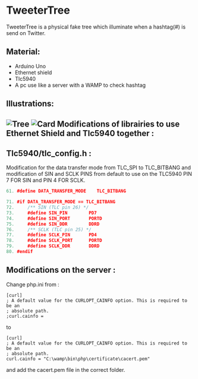 
TweeterTree
=============

TweeterTree is a physical fake tree which illuminate when a hashtag(#) is send on Twitter. 

Material:
-------

* Arduino Uno
* Ethernet shield
* Tlc5940
* A pc use like a server with a WAMP to check hashtag

Illustrations:
-------

![Tree](https://raw.github.com/zbis/TweeterTree/design/tree.jpg)
![Card](https://raw.github.com/zbis/TweeterTree/design/elec.jpg)
Modifications of librairies to use Ethernet Shield and Tlc5940 together :
-------

Tlc5940/tlc_config.h :
-------

Modification for the data transfer mode from TLC_SPI to TLC_BITBANG and modification of SIN and SCLK PINS from default to use on the TLC5940 PIN 7 FOR SIN and PIN 4 FOR SCLK.

```c++
61.	#define DATA_TRANSFER_MODE    TLC_BITBANG

71.	#if DATA_TRANSFER_MODE == TLC_BITBANG
72.		/** SIN (TLC pin 26) */
73.		#define SIN_PIN        PD7
74.		#define SIN_PORT       PORTD
75.		#define SIN_DDR        DDRD
76.		/** SCLK (TLC pin 25) */
77.		#define SCLK_PIN       PD4
78.		#define SCLK_PORT      PORTD
79.		#define SCLK_DDR       DDRD
80.	#endif
```

Modifications on the server :
-------
Change php.ini from : 

```
[curl]
; A default value for the CURLOPT_CAINFO option. This is required to be an
; absolute path.
;curl.cainfo = 
```

to 

```
[curl]
; A default value for the CURLOPT_CAINFO option. This is required to be an
; absolute path.
curl.cainfo = "C:\wamp\bin\php\certificate\cacert.pem"
```

and add the cacert.pem file in the correct folder.
